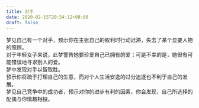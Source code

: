 ```yaml
---
title: 对手
date: 2020-02-15T20:54:12+08:00
draft: false
---
```


梦见自己有一个对手，预示你在主张自己的权利时行动迟滞，失去了某个显要人物的照顾。<br>
对于年轻女子来说，此梦警告她要珍爱自己已拥有的爱；可是不幸的是，她很有可能错误地寻求别人的爱。<br>
梦中发现对手以智取胜。<br>
预示你将疏于打理自己的生意，而对个人生活安逸的过分追逐也不利于自己的发展。<br>
梦见自己竞争中的成功者，预示对你的进步有利的因素，你会发现，自己所选择的配偶与你情趣相投。<br>
